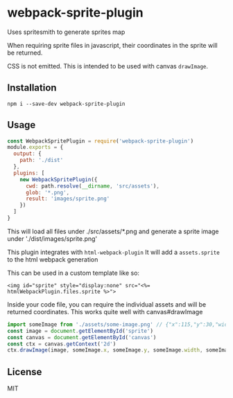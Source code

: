 # webpack-sprite-plugin

Uses spritesmith to generate sprites map

When requiring sprite files in javascript, their coordinates in the sprite will be returned.

CSS is not emitted.  This is intended to be used with canvas `drawImage`.

## Installation

```
npm i --save-dev webpack-sprite-plugin
```

## Usage

```js
const WebpackSpritePlugin = require('webpack-sprite-plugin')
module.exports = {
  output: {
    path: './dist'
  },
  plugins: [
    new WebpackSpritePlugin({
      cwd: path.resolve(__dirname, 'src/assets'),
      glob: '*.png',
      result: 'images/sprite.png'
    })
  ]
}
```

This will load all files under ./src/assets/*.png
and generate a sprite image under './dist/images/sprite.png'

This plugin integrates with `html-webpack-plugin`
It will add a `assets.sprite` to the html webpack generation

This can be used in a custom template like so:

```ejs
<img id="sprite" style="display:none" src="<%= htmlWebpackPlugin.files.sprite %>">
```

Inside your code file, you can require the individual assets and will be returned coordinates.
This works quite well with canvas#drawImage

```js
import someImage from './assets/some-image.png' // {"x":115,"y":30,"width":16,"height":16}
const image = document.getElementById('sprite')
const canvas = document.getElementById('canvas')
const ctx = canvas.getContext('2d')
ctx.drawImage(image, someImage.x, someImage.y, someImage.width, someImage.height, 0, 0, 16, 16)
```

## License

MIT
